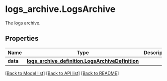 # logs_archive.LogsArchive

The logs archive.
## Properties
Name | Type | Description | Notes
------------ | ------------- | ------------- | -------------
**data** | [**logs_archive_definition.LogsArchiveDefinition**](LogsArchiveDefinition.md) |  | [optional] 

[[Back to Model list]](README.md#documentation-for-models) [[Back to API list]](README.md#documentation-for-api-endpoints) [[Back to README]](README.md)


